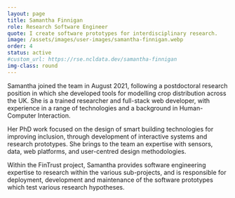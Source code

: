 ```yaml
---
layout: page
title: Samantha Finnigan
role: Research Software Engineer
quote: I create software prototypes for interdisciplinary research.
image: /assets/images/user-images/samantha-finnigan.webp
order: 4
status: active
#custom_url: https://rse.ncldata.dev/samantha-finnigan
img-class: round
---
```


Samantha joined the team in August 2021, following a postdoctoral research position in which she developed tools for modelling crop distribution across the UK. She is a trained researcher and full-stack web developer, with experience in a range of technologies and a background in Human-Computer Interaction.

Her PhD work focused on the design of smart building technologies for improving inclusion, through development of interactive systems and research prototypes. She brings to the team an expertise with sensors, data, web platforms, and user-centred design methodologies.

Within the FinTrust project, Samantha provides software engineering expertise to research within the various sub-projects, and is responsible for deployment, development and maintenance of the software prototypes which test various research hypotheses.

